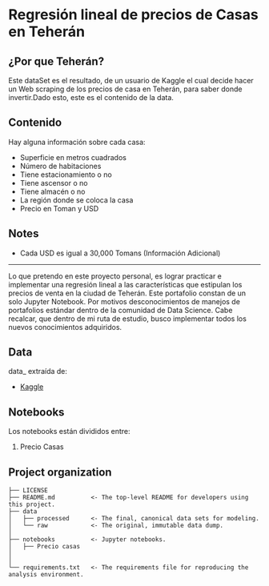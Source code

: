 # Regresión lineal de precios de Casas en Teherán

## ¿Por que Teherán?

Este dataSet es el resultado, de un usuario de Kaggle el cual decide hacer un Web scraping de los precios de casa en Teherán, para saber donde invertir.Dado esto, este es el contenido de la data.

## Contenido

Hay alguna información sobre cada casa:

* Superficie en metros cuadrados
* Número de habitaciones
* Tiene estacionamiento o no
* Tiene ascensor o no
* Tiene almacén o no
* La región donde se coloca la casa
* Precio en Toman y USD

## Notes
* Cada USD es igual a 30,000 Tomans (Información Adicional)


-------------------
Lo que pretendo en este proyecto personal, es lograr practicar e implementar una regresión lineal a las características que estipulan los precios de venta en la ciudad de Teherán.
Este portafolio constan de un solo Jupyter Notebook. Por motivos desconocimientos de manejos de portafolios estándar dentro de la comunidad de Data Science. Cabe recalcar, que dentro de mi ruta de estudio, busco implementar todos los nuevos conocimientos adquiridos.

## Data
data_ extraída de:
- [Kaggle](https://www.kaggle.com/datasets/mokar2001/house-price-tehran-iran)

## Notebooks
Los notebooks están divididos entre:
1) Precio Casas

## Project organization

```
├── LICENSE
├── README.md          <- The top-level README for developers using this project.
├── data
│   ├── processed      <- The final, canonical data sets for modeling.
│   └── raw            <- The original, immutable data dump.
│
├── notebooks          <- Jupyter notebooks.
│   ├── Precio casas     
│   
│
└── requirements.txt   <- The requirements file for reproducing the analysis environment.